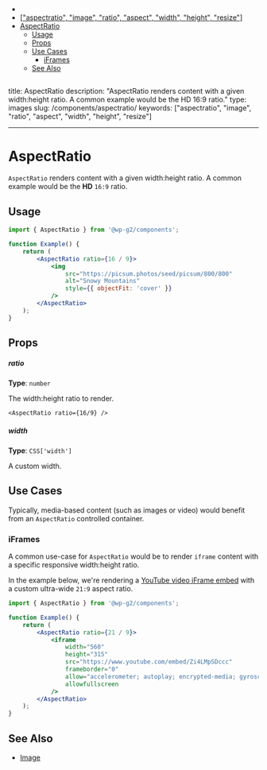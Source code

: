 <!-- START doctoc generated TOC please keep comment here to allow auto update -->
<!-- DON'T EDIT THIS SECTION, INSTEAD RE-RUN doctoc TO UPDATE -->

-   [<!-- Instead, edit packages/website/src/docs/components/layout/aspectratio.mdx -->](#---instead-edit-packageswebsitesrcdocscomponentslayoutaspectratiomdx---)
-   [["aspectratio", "image", "ratio", "aspect", "width", "height", "resize"]](#aspectratio-image-ratio-aspect-width-height-resize)
-   [AspectRatio](#aspectratio)
    -   [Usage](#usage)
    -   [Props](#props)
    -   [Use Cases](#use-cases)
        -   [iFrames](#iframes)
    -   [See Also](#see-also)

<!-- END doctoc generated TOC please keep comment here to allow auto update -->

<!-- Automatically Generated. Do not edit this file. -->

## <!-- Instead, edit packages/website/src/docs/components/layout/aspectratio.mdx -->

title: AspectRatio
description: "AspectRatio renders content with a given width:height ratio. A common example would be the HD 16:9 ratio."
type: images
slug: /components/aspectratio/
keywords:
["aspectratio", "image", "ratio", "aspect", "width", "height", "resize"]

---

# AspectRatio

`AspectRatio` renders content with a given width:height ratio. A common example would be the **HD** `16:9` ratio.

<!-- props -->
<!-- Automatically Generated -->

## Usage

```jsx live
import { AspectRatio } from '@wp-g2/components';

function Example() {
	return (
		<AspectRatio ratio={16 / 9}>
			<img
				src="https://picsum.photos/seed/picsum/800/800"
				alt="Snowy Mountains"
				style={{ objectFit: 'cover' }}
			/>
		</AspectRatio>
	);
}
```

## Props

##### ratio

**Type**: `number`

The width:height ratio to render.

```
<AspectRatio ratio={16/9} />
```

##### width

**Type**: `CSS['width']`

A custom width.

<!-- /Automatically Generated -->
<!-- /props -->

## Use Cases

Typically, media-based content (such as images or video) would benefit from an `AspectRatio` controlled container.

### iFrames

A common use-case for `AspectRatio` would be to render `iframe` content with a specific responsive width:height ratio.

In the example below, we're rendering a [YouTube video iFrame embed](https://www.youtube.com/watch?v=Zi4LMpSDccc) with a custom ultra-wide `21:9` aspect ratio.

```jsx live
import { AspectRatio } from '@wp-g2/components';

function Example() {
	return (
		<AspectRatio ratio={21 / 9}>
			<iframe
				width="560"
				height="315"
				src="https://www.youtube.com/embed/Zi4LMpSDccc"
				frameborder="0"
				allow="accelerometer; autoplay; encrypted-media; gyroscope; picture-in-picture"
				allowfullscreen
			/>
		</AspectRatio>
	);
}
```

## See Also

-   [Image](/components/image/)
